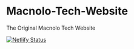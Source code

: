 # Macnolo-Tech-Website
The Original Macnolo Tech Website

[![Netlify Status](https://api.netlify.com/api/v1/badges/7c98b3aa-9f65-403e-b335-34e25605173d/deploy-status)](https://app.netlify.com/sites/macnolo/deploys)
